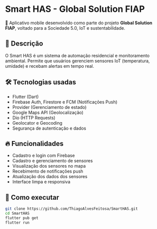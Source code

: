 # Smart HAS - Global Solution FIAP

🚀 Aplicativo mobile desenvolvido como parte do projeto **Global Solution FIAP**, voltado para a Sociedade 5.0, IoT e sustentabilidade.

## 📱 Descrição

O Smart HAS é um sistema de automação residencial e monitoramento ambiental. Permite que usuários gerenciem sensores IoT (temperatura, umidade) e recebam alertas em tempo real.

## 🛠️ Tecnologias usadas
- Flutter (Dart)
- Firebase Auth, Firestore e FCM (Notificações Push)
- Provider (Gerenciamento de estado)
- Google Maps API (Geolocalização)
- Dio (HTTP Requests)
- Geolocator e Geocoding
- Segurança de autenticação e dados

## 🔥 Funcionalidades
- Cadastro e login com Firebase
- Cadastro e gerenciamento de sensores
- Visualização dos sensores no mapa
- Recebimento de notificações push
- Atualização dos dados dos sensores
- Interface limpa e responsiva

## 🚀 Como executar
```bash
git clone https://github.com/ThiagoAlvesFeitosa/SmartHAS.git
cd SmartHAS
flutter pub get
flutter run
